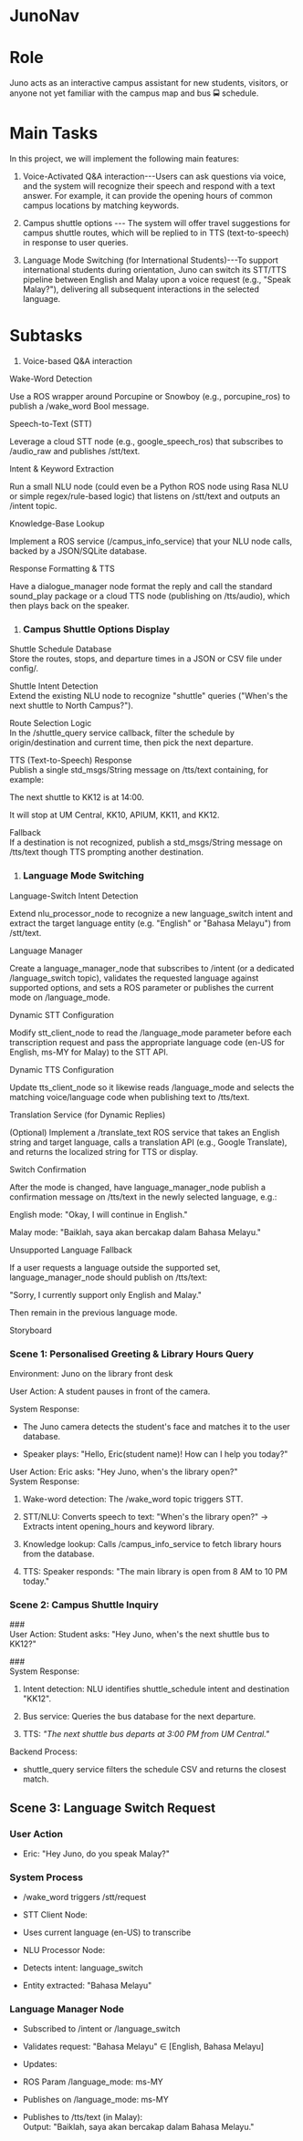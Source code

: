 # JunoNav

Role
====

Juno acts as an interactive campus assistant for new students, visitors, or anyone not yet familiar with the campus map and bus 🚍 schedule.

Main Tasks
==========

In this project, we will implement the following main features:

1.  Voice-Activated Q&A interaction---Users can ask questions via voice, and the system will recognize their speech and respond with a text answer. For example, it can provide the opening hours of common campus locations by matching keywords.

2.  Campus shuttle options --- The system will offer travel suggestions for campus shuttle routes, which will be replied to in TTS (text-to-speech) in response to user queries.

3.  Language Mode Switching (for International Students)---To support international students during orientation, Juno can switch its STT/TTS pipeline between English and Malay upon a voice request (e.g., "Speak Malay?"), delivering all subsequent interactions in the selected language.

Subtasks
========

1.  Voice-based Q&A interaction

Wake-Word Detection

Use a ROS wrapper around Porcupine or Snowboy (e.g.,  porcupine_ros) to publish a /wake_word Bool message.

Speech-to-Text (STT)

Leverage a cloud STT node (e.g., google_speech_ros) that subscribes to /audio_raw and publishes /stt/text.

Intent & Keyword Extraction

Run a small NLU node (could even be a Python ROS node using Rasa NLU or simple regex/rule-based logic) that listens on /stt/text and outputs an /intent topic.

Knowledge-Base Lookup

Implement a ROS service (/campus_info_service) that your NLU node calls, backed by a JSON/SQLite database.

Response Formatting & TTS

Have a dialogue_manager node format the reply and call the standard sound_play package or a cloud TTS node (publishing on /tts/audio), which then plays back on the speaker.

1.  ### Campus Shuttle Options Display

Shuttle Schedule Database\
Store the routes, stops, and departure times in a JSON or CSV file under config/.

Shuttle Intent Detection\
Extend the existing NLU node to recognize "shuttle" queries ("When's the next shuttle to North Campus?").

Route Selection Logic\
In the /shuttle_query service callback, filter the schedule by origin/destination and current time, then pick the next departure.

TTS (Text-to-Speech) Response\
Publish a single  std_msgs/String message on  /tts/text  containing, for example:

The next shuttle to KK12 is at 14:00. 

It will stop at UM Central, KK10, APIUM, KK11, and KK12.

Fallback\
If a destination is not recognized, publish a std_msgs/String message on /tts/text  though TTS prompting another destination.

1.  ### Language Mode Switching

Language-Switch Intent Detection

Extend nlu_processor_node to recognize a new language_switch intent and extract the target language entity (e.g. "English" or "Bahasa Melayu") from /stt/text.

Language Manager

Create a language_manager_node that subscribes to /intent (or a dedicated /language_switch topic), validates the requested language against supported options, and sets a ROS parameter or publishes the current mode on /language_mode.

Dynamic STT Configuration

Modify stt_client_node to read the  /language_mode parameter before each transcription request and pass the appropriate language code (en-US for English, ms-MY for Malay) to the STT API.

Dynamic TTS Configuration

Update tts_client_node so it likewise reads /language_mode and selects the matching voice/language code when publishing text to /tts/text.

Translation Service (for Dynamic Replies)

(Optional) Implement a /translate_text ROS service that takes an English string and target language, calls a translation API (e.g., Google Translate), and returns the localized string for TTS or display.

Switch Confirmation

After the mode is changed, have language_manager_node publish a confirmation message on /tts/text  in the newly selected language, e.g.:

English mode: "Okay, I will continue in English."

Malay mode: "Baiklah, saya akan bercakap dalam Bahasa Melayu."

Unsupported Language Fallback

If a user requests a language outside the supported set, language_manager_node should publish on  /tts/text:

"Sorry, I currently support only English and Malay."

Then remain in the previous language mode.

Storyboard

### Scene 1: Personalised Greeting & Library Hours Query

Environment: Juno on the library front desk

User Action: A student pauses in front of the camera.

System Response:

-   The Juno camera detects the student's face and matches it to the user database.

-   Speaker plays: "Hello, Eric(student name)! How can I help you today?"

User Action: Eric asks: "Hey Juno, when's the library open?"\
System Response:

1.  Wake-word detection: The /wake_word topic triggers STT.

2.  STT/NLU: Converts speech to text: "When's the library open?" → Extracts intent opening_hours and keyword library.

3.  Knowledge lookup: Calls /campus_info_service to fetch library hours from the database.

4.  TTS: Speaker responds: "The main library is open from 8 AM to 10 PM today."

### Scene 2: Campus Shuttle Inquiry 

###\
User Action: Student asks: "Hey Juno, when's the next shuttle bus to KK12?"

###\
System Response:

1.  Intent detection: NLU identifies shuttle_schedule intent and destination "KK12".

2.  Bus service: Queries the bus database for the next departure.

3.  TTS: *"The next shuttle bus departs at 3:00 PM from UM Central."*

Backend Process:

-   shuttle_query service filters the schedule CSV and returns the closest match.

Scene 3: Language Switch Request
--------------------------------

### User Action

-   Eric: "Hey Juno, do you speak Malay?"

### System Process

-   /wake_word triggers /stt/request

-   STT Client Node:

-   Uses current language (en-US) to transcribe

-   NLU Processor Node:

-   Detects intent: language_switch

-   Entity extracted: "Bahasa Melayu"

### Language Manager Node

-   Subscribed to /intent or  /language_switch

-   Validates request: "Bahasa Melayu" ∈ [English, Bahasa Melayu]

-   Updates:

-   ROS Param /language_mode: ms-MY

-   Publishes on  /language_mode:  ms-MY

-   Publishes to /tts/text (in Malay):\
    Output: "Baiklah, saya akan bercakap dalam Bahasa Melayu."
